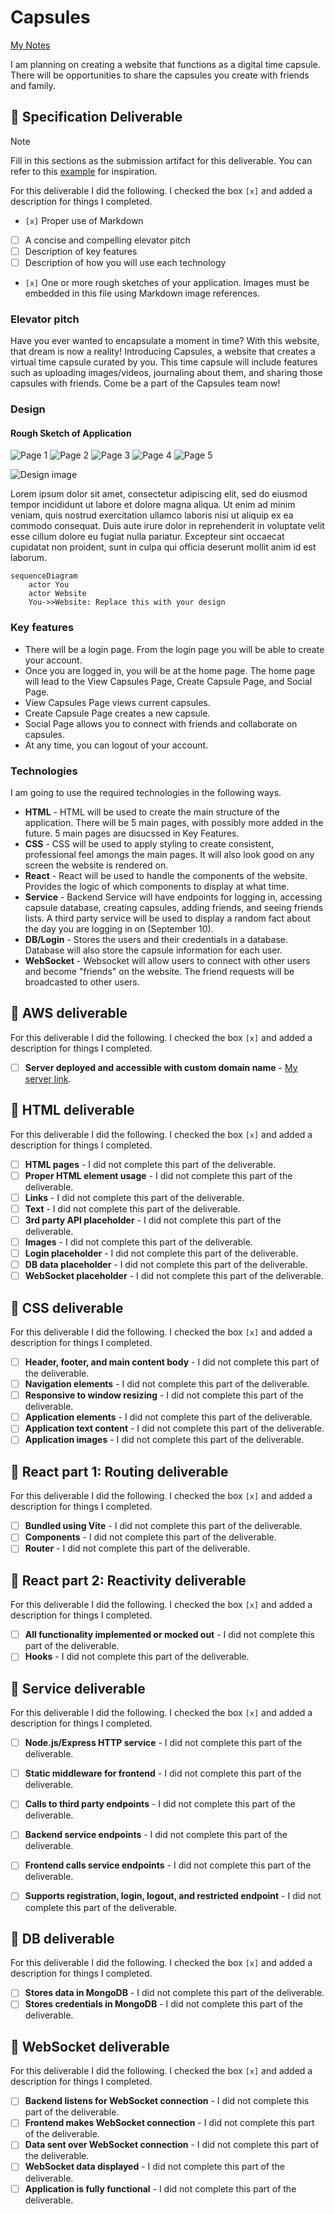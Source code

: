 # Capsules

[My Notes](notes.md)

I am planning on creating a website that functions as a digital time capsule. There will be opportunities to share the capsules you create with friends and family.

## 🚀 Specification Deliverable

> [!NOTE]
>  Fill in this sections as the submission artifact for this deliverable. You can refer to this [example](https://github.com/webprogramming260/startup-example/blob/main/README.md) for inspiration.

For this deliverable I did the following. I checked the box `[x]` and added a description for things I completed.

- `[x]` Proper use of Markdown
- [ ] A concise and compelling elevator pitch
- [ ] Description of key features
- [ ] Description of how you will use each technology
- `[x]` One or more rough sketches of your application. Images must be embedded in this file using Markdown image references.

### Elevator pitch

Have you ever wanted to encapsulate a moment in time? With this website, that dream is now a reality! Introducing Capsules, a website that creates a virtual time capsule curated by you. This time capsule will include features such as uploading images/videos, journaling about them, and sharing those capsules with friends. Come be a part of the Capsules team now!

### Design

#### Rough Sketch of Application

![Page 1](specification_images/page_1.jpg)
![Page 2](specification_images/page_2.jpg)
![Page 3](specification_images/page_3.jpg)
![Page 4](specification_images/page_4.jpg)
![Page 5](specification_images/page_5.jpg)

![Design image](placeholder.png)

Lorem ipsum dolor sit amet, consectetur adipiscing elit, sed do eiusmod tempor incididunt ut labore et dolore magna aliqua. Ut enim ad minim veniam, quis nostrud exercitation ullamco laboris nisi ut aliquip ex ea commodo consequat. Duis aute irure dolor in reprehenderit in voluptate velit esse cillum dolore eu fugiat nulla pariatur. Excepteur sint occaecat cupidatat non proident, sunt in culpa qui officia deserunt mollit anim id est laborum.

```mermaid
sequenceDiagram
    actor You
    actor Website
    You->>Website: Replace this with your design
```

### Key features

- There will be a login page. From the login page you will be able to create your account.
- Once you are logged in, you will be at the home page. The home page will lead to the View Capsules Page, Create Capsule Page, and Social Page.
- View Capsules Page views current capsules.
- Create Capsule Page creates a new capsule.
- Social Page allows you to connect with friends and collaborate on capsules.
- At any time, you can logout of your account.


### Technologies

I am going to use the required technologies in the following ways.

- **HTML** - HTML will be used to create the main structure of the application. There will be 5 main pages, with possibly more added in the future. 5 main pages are disucssed in Key Features. 
- **CSS** - CSS will be used to apply styling to create consistent, professional feel amongs the main pages. It will also look good on any screen the website is rendered on.
- **React** - React will be used to handle the components of the website. Provides the logic of which components to display at what time.
- **Service** - Backend Service will have endpoints for logging in, accessing capsule database, creating capsules, adding friends, and seeing friends lists. A third party service will be used to display a random fact about the day you are logging in on (September 10).
- **DB/Login** - Stores the users and their credentials in a database. Database will also store the capsule information for each user.
- **WebSocket** - Websocket will allow users to connect with other users and become "friends" on the website. The friend requests will be broadcasted to other users.

## 🚀 AWS deliverable

For this deliverable I did the following. I checked the box `[x]` and added a description for things I completed.

- [ ] **Server deployed and accessible with custom domain name** - [My server link](https://yourdomainnamehere.click).

## 🚀 HTML deliverable

For this deliverable I did the following. I checked the box `[x]` and added a description for things I completed.

- [ ] **HTML pages** - I did not complete this part of the deliverable.
- [ ] **Proper HTML element usage** - I did not complete this part of the deliverable.
- [ ] **Links** - I did not complete this part of the deliverable.
- [ ] **Text** - I did not complete this part of the deliverable.
- [ ] **3rd party API placeholder** - I did not complete this part of the deliverable.
- [ ] **Images** - I did not complete this part of the deliverable.
- [ ] **Login placeholder** - I did not complete this part of the deliverable.
- [ ] **DB data placeholder** - I did not complete this part of the deliverable.
- [ ] **WebSocket placeholder** - I did not complete this part of the deliverable.

## 🚀 CSS deliverable

For this deliverable I did the following. I checked the box `[x]` and added a description for things I completed.

- [ ] **Header, footer, and main content body** - I did not complete this part of the deliverable.
- [ ] **Navigation elements** - I did not complete this part of the deliverable.
- [ ] **Responsive to window resizing** - I did not complete this part of the deliverable.
- [ ] **Application elements** - I did not complete this part of the deliverable.
- [ ] **Application text content** - I did not complete this part of the deliverable.
- [ ] **Application images** - I did not complete this part of the deliverable.

## 🚀 React part 1: Routing deliverable

For this deliverable I did the following. I checked the box `[x]` and added a description for things I completed.

- [ ] **Bundled using Vite** - I did not complete this part of the deliverable.
- [ ] **Components** - I did not complete this part of the deliverable.
- [ ] **Router** - I did not complete this part of the deliverable.

## 🚀 React part 2: Reactivity deliverable

For this deliverable I did the following. I checked the box `[x]` and added a description for things I completed.

- [ ] **All functionality implemented or mocked out** - I did not complete this part of the deliverable.
- [ ] **Hooks** - I did not complete this part of the deliverable.

## 🚀 Service deliverable

For this deliverable I did the following. I checked the box `[x]` and added a description for things I completed.

- [ ] **Node.js/Express HTTP service** - I did not complete this part of the deliverable.
- [ ] **Static middleware for frontend** - I did not complete this part of the deliverable.
- [ ] **Calls to third party endpoints** - I did not complete this part of the deliverable.
- [ ] **Backend service endpoints** - I did not complete this part of the deliverable.
- [ ] **Frontend calls service endpoints** - I did not complete this part of the deliverable.
- [ ] **Supports registration, login, logout, and restricted endpoint** - I did not complete this part of the deliverable.


## 🚀 DB deliverable

For this deliverable I did the following. I checked the box `[x]` and added a description for things I completed.

- [ ] **Stores data in MongoDB** - I did not complete this part of the deliverable.
- [ ] **Stores credentials in MongoDB** - I did not complete this part of the deliverable.

## 🚀 WebSocket deliverable

For this deliverable I did the following. I checked the box `[x]` and added a description for things I completed.

- [ ] **Backend listens for WebSocket connection** - I did not complete this part of the deliverable.
- [ ] **Frontend makes WebSocket connection** - I did not complete this part of the deliverable.
- [ ] **Data sent over WebSocket connection** - I did not complete this part of the deliverable.
- [ ] **WebSocket data displayed** - I did not complete this part of the deliverable.
- [ ] **Application is fully functional** - I did not complete this part of the deliverable.
